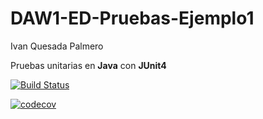 # DAW1-ED-Pruebas-Ejemplo1

Ivan Quesada Palmero

Pruebas unitarias en **Java** con **JUnit4** 

[![Build Status](https://travis-ci.org/ivanquesadapalmero/DAW1-ED-Pruebas-Ejemplo1.svg?branch=master)](https://travis-ci.org/ivanquesadapalmero/DAW1-ED-Pruebas-Ejemplo1)


[![codecov](https://codecov.io/gh/ivanquesadapalmero/DAW1-ED-Pruebas-Ejemplo1/branch/master/graph/badge.svg)](https://codecov.io/gh/ivanquesadapalmero/DAW1-ED-Pruebas-Ejemplo1)

